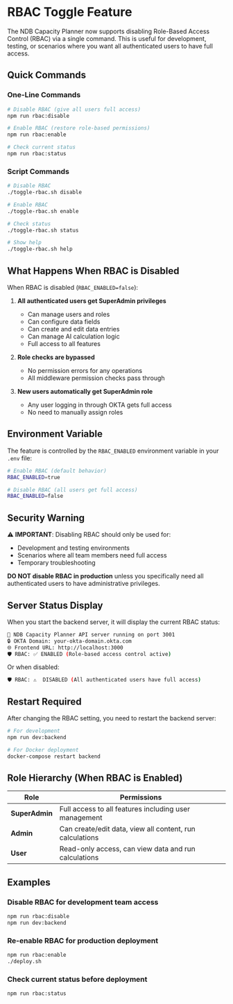 # RBAC Toggle Feature

The NDB Capacity Planner now supports disabling Role-Based Access Control (RBAC) via a single command. This is useful for development, testing, or scenarios where you want all authenticated users to have full access.

## Quick Commands

### One-Line Commands
```bash
# Disable RBAC (give all users full access)
npm run rbac:disable

# Enable RBAC (restore role-based permissions)  
npm run rbac:enable

# Check current status
npm run rbac:status
```

### Script Commands
```bash
# Disable RBAC
./toggle-rbac.sh disable

# Enable RBAC  
./toggle-rbac.sh enable

# Check status
./toggle-rbac.sh status

# Show help
./toggle-rbac.sh help
```

## What Happens When RBAC is Disabled

When RBAC is disabled (`RBAC_ENABLED=false`):

1. **All authenticated users get SuperAdmin privileges**
   - Can manage users and roles
   - Can configure data fields
   - Can create and edit data entries
   - Can manage AI calculation logic
   - Full access to all features

2. **Role checks are bypassed**
   - No permission errors for any operations
   - All middleware permission checks pass through

3. **New users automatically get SuperAdmin role**
   - Any user logging in through OKTA gets full access
   - No need to manually assign roles

## Environment Variable

The feature is controlled by the `RBAC_ENABLED` environment variable in your `.env` file:

```bash
# Enable RBAC (default behavior)
RBAC_ENABLED=true

# Disable RBAC (all users get full access)
RBAC_ENABLED=false
```

## Security Warning

⚠️ **IMPORTANT**: Disabling RBAC should only be used for:
- Development and testing environments
- Scenarios where all team members need full access
- Temporary troubleshooting

**DO NOT disable RBAC in production** unless you specifically need all authenticated users to have administrative privileges.

## Server Status Display

When you start the backend server, it will display the current RBAC status:

```bash
🚀 NDB Capacity Planner API server running on port 3001
🔒 OKTA Domain: your-okta-domain.okta.com
🌐 Frontend URL: http://localhost:3000
🛡️ RBAC: ✅ ENABLED (Role-based access control active)
```

Or when disabled:
```bash
🛡️ RBAC: ⚠️  DISABLED (All authenticated users have full access)
```

## Restart Required

After changing the RBAC setting, you need to restart the backend server:

```bash
# For development
npm run dev:backend

# For Docker deployment
docker-compose restart backend
```

## Role Hierarchy (When RBAC is Enabled)

| Role | Permissions |
|------|-------------|
| **SuperAdmin** | Full access to all features including user management |
| **Admin** | Can create/edit data, view all content, run calculations |  
| **User** | Read-only access, can view data and run calculations |

## Examples

### Disable RBAC for development team access
```bash
npm run rbac:disable
npm run dev:backend
```

### Re-enable RBAC for production deployment
```bash
npm run rbac:enable
./deploy.sh
```

### Check current status before deployment
```bash
npm run rbac:status
```

